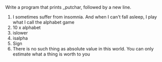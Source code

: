 Write a program that prints _putchar, followed by a new line.
1. I sometimes suffer from insomnia. And when I can't fall asleep, I play what I call the alphabet game 
2. 10 x alphabet 
3. islower
4. isalpha 
5. Sign
6. There is no such thing as absolute value in this world. You can only estimate what a thing is worth to you 
